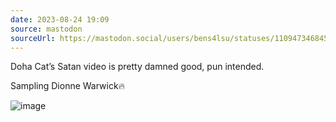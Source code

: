 ```yaml
---
date: 2023-08-24 19:09
source: mastodon
sourceUrl: https://mastodon.social/users/bens4lsu/statuses/110947346845745243
---
```

<p>Doha Cat’s Satan video is pretty damned good, pun intended. </p><p>Sampling Dionne Warwick🔥</p>

<img src="" alt="image ">